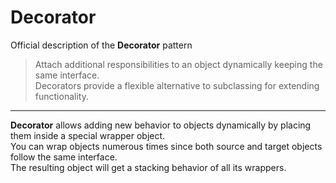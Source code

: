 # Decorator

Official description of the **Decorator** pattern

> Attach additional responsibilities to an object dynamically keeping the same interface.\
> Decorators provide a flexible alternative to subclassing for extending functionality.

---

**Decorator** allows adding new behavior to objects dynamically by placing them inside a special wrapper object.\
You can wrap objects numerous times since both source and target objects follow the same interface.\
The resulting object will get a stacking behavior of all its wrappers.
